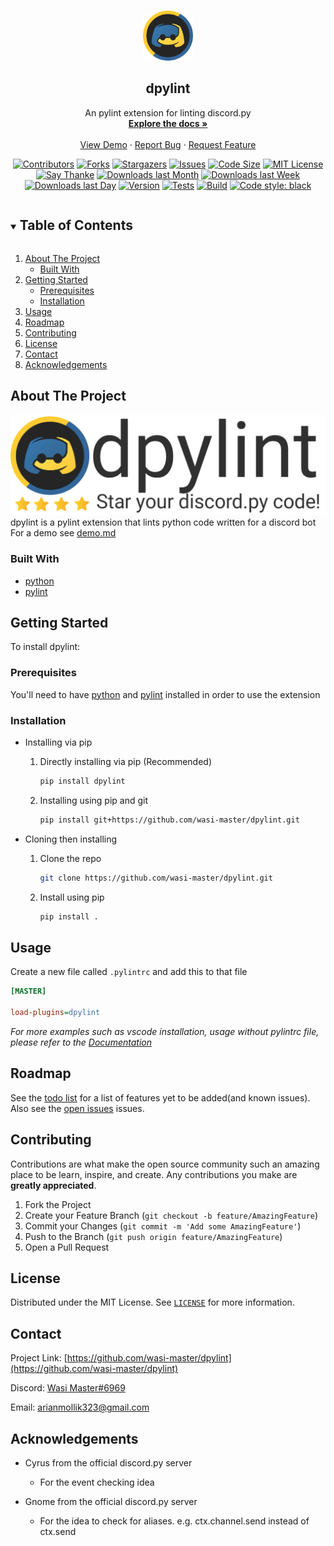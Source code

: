 <!-- markdownlint-disable-file MD033-->

<!-- PROJECT LOGO -->
<br/>
<p align="center">
  <a href="https://github.com/wasi-master/dpylint">
    <img src="https://raw.githubusercontent.com/wasi-master/dpylint/main/images/logo.png" alt="Logo" width="80" height="80">
  </a>

  <h2 align="center">dpylint</h2>

  <p align="center">
    An pylint extension for linting discord.py
    <br />
    <a href="https://wasi-master.github.io/dpylint/"><strong>Explore the docs »</strong></a>
    <br />
    <br />
    <a href="https://github.com/wasi-master/dpylint/blob/main/demo.md">View Demo</a>
    ·
    <a href="https://github.com/wasi-master/dpylint/issues">Report Bug</a>
    ·
    <a href="https://github.com/wasi-master/dpylint/issues">Request Feature</a>
  </p>
</p>

<p align="center">
   <a href="https://github.com/wasi-master/dpylint/graphs/contributors"><img src="https://img.shields.io/github/contributors/wasi-master/dpylint.svg?style=flat" alt="Contributors"></a>
   <a href="https://github.com/wasi-master/dpylint/network/members"><img src="https://img.shields.io/github/forks/wasi-master/dpylint.svg?style=flat" alt="Forks"></a>
   <a href="https://github.com/wasi-master/dpylint/stargazers"><img src="https://img.shields.io/github/stars/wasi-master/dpylint.svg?style=flat" alt="Stargazers"></a>
   <a href="https://github.com/wasi-master/dpylint/issues"><img src="https://img.shields.io/github/issues/wasi-master/dpylint.svg?style=flat" alt="Issues"></a>
   <a href="https://github.com/wasi-master/dpylint"><img src="https://img.shields.io/github/languages/code-size/wasi-master/dpylint.svg?style=flat" alt="Code Size"></a>
   <a href="https://github.com/wasi-master/dpylint/blob/master/LICENSE.txt"><img src="https://img.shields.io/github/license/wasi-master/dpylint.svg?style=flat" alt="MIT License"></a>
   <a href="https://saythanks.io/to/arianmollik323@gmail.com"><img src="https://img.shields.io/badge/Say%20Thanks-!-1EAEDB.svg" alt="Say Thanke"></a>
   <a href="https://pypistats.org/packages/dpylint"><img src="https://img.shields.io/pypi/dm/dpylint.svg?style=flat" alt="Downloads last Month"></a>
   <a href="https://pypistats.org/packages/dpylint"><img src="https://img.shields.io/pypi/dw/dpylint.svg?style=flat" alt="Downloads last Week"></a>
   <a href="https://pypistats.org/packages/dpylint"><img src="https://img.shields.io/pypi/dd/dpylint.svg?style=flat" alt="Downloads last Day"></a>
   <a href="https://pypi.org/project/dpylint/#history"><img src="https://img.shields.io/pypi/v/dpylint.svg" alt="Version"></a>
   <a href="https://github.com/wasi-master/dpylint/actions/workflows/python-app.yml"><img src="https://img.shields.io/github/workflow/status/wasi-master/dpylint/Python%20application.svg?label=tests" alt="Tests"></a>
   <a href="https://github.com/wasi-master/dpylint/actions/workflows/python-publish.yml"><img src="https://img.shields.io/github/workflow/status/wasi-master/dpylint/Upload%20Python%20Package.svg?label=build" alt="Build"></a>
   <a href="https://github.com/psf/black"><img src="https://img.shields.io/badge/code%20style-black-000000.svg" alt="Code style: black"></a>
</p>

<!-- TABLE OF CONTENTS -->
<details open="open">
  <summary><h2 style="display: inline-block">Table of Contents</h2></summary>
  <ol>
    <li>
      <a href="#about-the-project">About The Project</a>
      <ul>
        <li><a href="#built-with">Built With</a></li>
      </ul>
    </li>
    <li>
      <a href="#getting-started">Getting Started</a>
      <ul>
        <li><a href="#prerequisites">Prerequisites</a></li>
        <li><a href="#installation">Installation</a></li>
      </ul>
    </li>
    <li><a href="#usage">Usage</a></li>
    <li><a href="#roadmap">Roadmap</a></li>
    <li><a href="#contributing">Contributing</a></li>
    <li><a href="#license">License</a></li>
    <li><a href="#contact">Contact</a></li>
    <li><a href="#acknowledgements">Acknowledgements</a></li>
  </ol>
</details>

<!-- ABOUT THE PROJECT -->
## About The Project

[![dpylint banner](https://raw.githubusercontent.com/wasi-master/dpylint/main/images/banner.png)](https://wasi-master.github.io/dpylint/)
dpylint is a pylint extension that lints python code written for a discord bot\
For a demo see [demo.md](https://github.com/wasi-master/dpylint/blob/main/demo.md)

### Built With

* [python](https://www.python.org)
* [pylint](https://www.pylint.org)

<!-- GETTING STARTED -->
## Getting Started

To install dpylint:

### Prerequisites

You'll need to have [python](https://www.python.org) and [pylint](https://www.pylint.org) installed in order to use the extension

### Installation

* Installing via pip
  1. Directly installing via pip (Recommended)

     ```sh
     pip install dpylint
     ```

  2. Installing using pip and git

     ```sh
     pip install git+https://github.com/wasi-master/dpylint.git
     ```

* Cloning then installing
  1. Clone the repo

     ```sh
     git clone https://github.com/wasi-master/dpylint.git
     ```

  2. Install using pip

     ```sh
     pip install .
     ```

<!-- USAGE EXAMPLES -->
## Usage

Create a new file called `.pylintrc` and add this to that file

```ini
[MASTER]

load-plugins=dpylint
```

_For more examples such as vscode installation, usage without pylintrc file, please refer to the [Documentation](https://wasi-master.github.io/dpylint/)_

<!-- ROADMAP -->
## Roadmap

See the [todo list](https://github.com/wasi-master/dpylint/blob/main/TODO_LIST.md) for a list of features yet to be added(and known issues).
Also see the [open issues](https://github.com/wasi-master/dpylint/issues) issues.

<!-- CONTRIBUTING -->
## Contributing

Contributions are what make the open source community such an amazing place to be learn, inspire, and create. Any contributions you make are **greatly appreciated**.

1. Fork the Project
2. Create your Feature Branch (`git checkout -b feature/AmazingFeature`)
3. Commit your Changes (`git commit -m 'Add some AmazingFeature'`)
4. Push to the Branch (`git push origin feature/AmazingFeature`)
5. Open a Pull Request

<!-- LICENSE -->
## License

Distributed under the MIT License. See [`LICENSE`](license.md) for more information.

<!-- CONTACT -->
## Contact

Project Link: [https://github.com/wasi-master/dpylint](https://github.com/wasi-master/dpylint)

Discord: [Wasi Master#6969](https://discord.com/users/723234115746398219)

Email: [arianmollik323@gmail.com](mailto:arianmollik323@gmail.com)

<!-- ACKNOWLEDGEMENTS -->
## Acknowledgements

* Cyrus from the official discord.py server
  * For the event checking idea

* Gnome from the official discord.py server
  * For the idea to check for aliases. e.g. ctx.channel.send instead of ctx.send

<!-- MARKDOWN LINKS & IMAGES -->
<!-- https://www.markdownguide.org/basic-syntax/#reference-style-links -->
<!-- [contributors-shield]: https://img.shields.io/github/contributors/wasi-master/dpylint.svg?style=flat
[contributors-url]: https://github.com/wasi-master/dpylint/graphs/contributors
[forks-shield]: https://img.shields.io/github/forks/wasi-master/dpylint.svg?style=flat
[forks-url]: https://github.com/wasi-master/dpylint/network/members
[stars-shield]: https://img.shields.io/github/stars/wasi-master/dpylint.svg?style=flat
[stars-url]: https://github.com/wasi-master/dpylint/stargazers
[issues-shield]: https://img.shields.io/github/issues/wasi-master/dpylint.svg?style=flat
[issues-url]: https://github.com/wasi-master/dpylint/issues
[license-shield]: https://img.shields.io/github/license/wasi-master/dpylint.svg?style=flat
[license-url]: https://github.com/wasi-master/dpylint/blob/master/LICENSE.txt
[code-size-shield]: https://img.shields.io/github/languages/code-size/wasi-master/dpylint.svg?style=flat
[code-size-url]: https://github.com/wasi-master/dpylint
[say-thanks-badge]: https://img.shields.io/badge/Say%20Thanks-!-1EAEDB.svg
[say-thanks-url]: https://saythanks.io/to/arianmollik323@gmail.com
[downloads-badge]: https://img.shields.io/pypi/dm/dpylint.svg?style=flat
[downloads-url]: https://pypistats.org/packages/dpylint
[version-badge]: https://img.shields.io/pypi/v/dpylint.svg
[version-url]: https://pypi.org/project/dpylint/#history
[test-badge]: https://img.shields.io/github/workflow/status/wasi-master/dpylint/Python%20application.svg?label=tests
[test-url]: https://github.com/wasi-master/dpylint/actions/workflows/python-app.yml
[build-badge]: https://img.shields.io/github/workflow/status/wasi-master/dpylint/Upload%20Python%20Package.svg?label=build
[build-url]: https://github.com/wasi-master/dpylint/actions/workflows/python-publish.yml
[black-badge]: https://img.shields.io/badge/code%20style-black-000000.svg
[black-url]: https://github.com/psf/black -->
